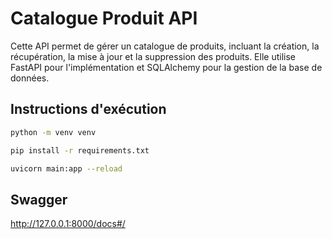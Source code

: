 # Catalogue Produit API

Cette API permet de gérer un catalogue de produits, incluant la création, la récupération, la mise à jour et la suppression des produits. Elle utilise FastAPI pour l'implémentation et SQLAlchemy pour la gestion de la base de données.

## Instructions d'exécution

```sh
python -m venv venv
```

```sh
pip install -r requirements.txt
```

```sh
uvicorn main:app --reload
```

## Swagger
http://127.0.0.1:8000/docs#/